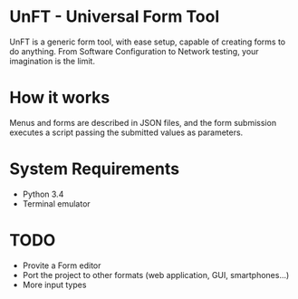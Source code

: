 # UnFT - Universal Form Tool

UnFT is a generic form tool, with ease setup, capable of creating forms to do anything. From Software Configuration to Network testing, your imagination is the limit.

# How it works

Menus and forms are described in JSON files, and the form submission executes a script passing the submitted values as parameters.

# System Requirements

 - Python 3.4
 - Terminal emulator

# TODO

 - Provite a Form editor
 - Port the project to other formats (web application, GUI, smartphones...)
 - More input types
